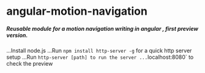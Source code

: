 # angular-motion-navigation

##### Reusable module for a motion navigation writing in angular , first preview version.

...Install node.js
...Run `npm install http-server -g` for a quick http server setup
...Run `http-server [path] to run the server
...`localhost:8080` to check the preview
